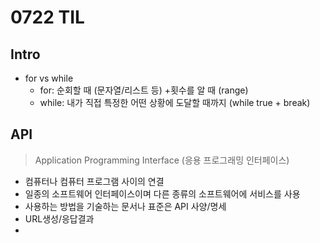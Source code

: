 # 0722 TIL

## Intro

- for vs while
  - for: 순회할 때 (문자열/리스트 등) +횟수를 알 때 (range)
  - while: 내가 직접 특정한 어떤 상황에 도달할 때까지 (while true + break)

## API

> Application Programming Interface (응용 프로그래밍 인터페이스)

- 컴퓨터나 컴퓨터 프로그램 사이의 연결
- 일종의 소프트웨어 인터페이스이며 다른 종류의 소프트웨어에 서비스를 사용
- 사용하는 방법을 기술하는 문서나 표준은 API 사양/명세
- URL생성/응답결과
- 